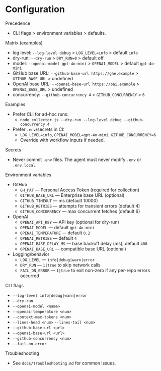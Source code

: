# Configuration

Precedence
- CLI flags > environment variables > defaults.

Matrix (examples)
- log level: `--log-level debug` > `LOG_LEVEL=info` > default `info`
- dry-run: `--dry-run` > `DRY_RUN=0` > default off
- model: `--openai-model gpt-4o-mini` > `OPENAI_MODEL` > default `gpt-4o-mini`
- GitHub base URL: `--github-base-url https://ghe.example` > `GITHUB_BASE_URL` > undefined
- OpenAI base URL: `--openai-base-url https://oai.example` > `OPENAI_BASE_URL` > undefined
- concurrency: `--github-concurrency 4` > `GITHUB_CONCURRENCY` > `6`

Examples
- Prefer CLI for ad-hoc runs:
  - `node collector.js --dry-run --log-level debug --github-concurrency 4`
- Prefer `.env`/secrets in CI:
  - `LOG_LEVEL=info`, `OPENAI_MODEL=gpt-4o-mini`, `GITHUB_CONCURRENCY=6`
  - Override with workflow inputs if needed.

Secrets
- Never commit `.env` files. The agent must never modify `.env` or `.env.local`.

Environment variables
- GitHub
  - `GH_PAT` — Personal Access Token (required for collection)
  - `GITHUB_BASE_URL` — Enterprise base URL (optional)
  - `GITHUB_TIMEOUT` — ms (default 10000)
  - `GITHUB_RETRIES` — attempts for transient errors (default 4)
  - `GITHUB_CONCURRENCY` — max concurrent fetches (default 6)
- OpenAI
  - `OPENAI_API_KEY` — API key (optional for dry-run)
  - `OPENAI_MODEL` — default `gpt-4o-mini`
  - `OPENAI_TEMPERATURE` — default `0.2`
  - `OPENAI_RETRIES` — default `4`
  - `OPENAI_BASE_DELAY_MS` — base backoff delay (ms), default `400`
  - `OPENAI_BASE_URL` — compatible base URL (optional)
- Logging/behavior
  - `LOG_LEVEL` — `info|debug|warn|error`
  - `DRY_RUN` — `1|true` to skip network calls
  - `FAIL_ON_ERROR` — `1|true` to exit non-zero if any per-repo errors occurred

CLI flags
- `--log-level info|debug|warn|error`
- `--dry-run`
- `--openai-model <name>`
- `--openai-temperature <num>`
- `--context-max-tokens <num>`
- `--lines-head <num>` `--lines-tail <num>`
- `--github-base-url <url>`
- `--openai-base-url <url>`
- `--github-concurrency <num>`
 - `--fail-on-error`

Troubleshooting
- See `docs/Troubleshooting.md` for common issues.
